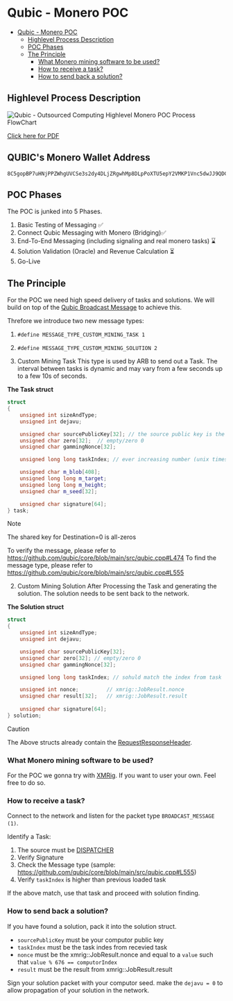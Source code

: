 # Qubic - Monero POC
<!-- TOC -->

- [Qubic - Monero POC](#qubic---monero-poc)
  - [Highlevel Process Description](#highlevel-process-description)
  - [POC Phases](#poc-phases)
  - [The Principle](#the-principle)
    - [What Monero mining software to be used?](#what-monero-mining-software-to-be-used)
    - [How to receive a task?](#how-to-receive-a-task)
    - [How to send back a solution?](#how-to-send-back-a-solution)

<!-- /TOC -->


## Highlevel Process Description
![Qubic - Outsourced Computing Highlevel Monero POC Process FlowChart](images/QubicOutsourcedComputing_MoneroPOC_v2.png)

[Click here for PDF](images/QubicOutsourcedComputing_MoneroPOC_v2.pdf)

## QUBIC's Monero Wallet Address
```
8C5gopBP7uHNjPPZWhgUVCSe3s2dy4DLjZRgwhMp8DLpPoXTU5epY2VMKP1Vnc5dwJJ9QDCiKbMjberggTu3qYWiGMYFHzd
```

## POC Phases
The POC is junked into 5 Phases.

1. Basic Testing of Messaging ✅
2. Connect Qubic Messaging with Monero (Bridging)✅
3. End-To-End Messaging (including signaling and real monero tasks) ⌛
4. Solution Validation (Oracle) and Revenue Calculation ⏳
5. Go-Live 

## The Principle
For the POC we need high speed delivery of tasks and solutions. We will build on top of the [Qubic Broadcast Message](https://github.com/qubic/core/blob/main/src/network_messages/broadcast_message.h) to achieve this.

Threfore we introduce two new message types:
1. `#define MESSAGE_TYPE_CUSTOM_MINING_TASK 1`
2. `#define MESSAGE_TYPE_CUSTOM_MINING_SOLUTION 2`

1. Custom Mining Task
This type is used by ARB to send out a Task. The interval between tasks is dynamic and may vary from a few seconds up to a few 10s of seconds.

**The Task struct**
```c++
struct
{
    unsigned int sizeAndType;
    unsigned int dejavu;

    unsigned char sourcePublicKey[32]; // the source public key is the DISPATCHER public key
    unsigned char zero[32];  // empty/zero 0
    unsigned char gammingNonce[32];

    unsigned long long taskIndex; // ever increasing number (unix timestamp in ms)

    unsigned char m_blob[408];
    unsigned long long m_target;
    unsigned long long m_height;
    unsigned char m_seed[32];

    unsigned char signature[64];
} task;
```

> [!Note]
> The shared key for Destination=0 is all-zeros

To verify the message, please refer to https://github.com/qubic/core/blob/main/src/qubic.cpp#L474
To find the message type, please refer to https://github.com/qubic/core/blob/main/src/qubic.cpp#L555


2. Custom Mining Solution
After Processing the Task and generating the solution. The solution needs to be sent back to the network.

**The Solution struct**
```c++
struct
{
    unsigned int sizeAndType;
    unsigned int dejavu;

    unsigned char sourcePublicKey[32];
    unsigned char zero[32]; // empty/zero 0
    unsigned char gammingNonce[32];

    unsigned long long taskIndex; // sohuld match the index from task

    unsigned int nonce;         // xmrig::JobResult.nonce
    unsigned char result[32];   // xmrig::JobResult.result
    
    unsigned char signature[64];
} solution;
```

>[!CAUTION]
> The Above structs already contain the [RequestResponseHeader](https://github.com/qubic/core/blob/main/src/network_messages/header.h).

### What Monero mining software to be used?
For the POC we gonna try with [XMRig](https://xmrig.com/). If you want to user your own. Feel free to do so.

### How to receive a task?
Connect to the network and listen for the packet type `BROADCAST_MESSAGE (1)`.

Identify a Task:
1. The source must be [DISPATCHER](https://github.com/qubic/core/blob/main/src/public_settings.h#L60)
2. Verify Signature
3. Check the Message type (sample: https://github.com/qubic/core/blob/main/src/qubic.cpp#L555)
4. Verify `taskIndex` is higher than previous loaded task

If the above match, use that task and proceed with solution finding.

### How to send back a solution?
If you have found a solution, pack it into the solution struct.

- `sourcePublicKey` must be your computor public key
- `taskIndex` must be the task indes from recevied task
- `nonce` must be the xmrig::JobResult.nonce and equal to a `value` such that `value % 676 == computorIndex`
- `result` must be the result from xmrig::JobResult.result

Sign your solution packet with your computor seed. make the `dejavu = 0` to allow propagation of your solution in the network.

